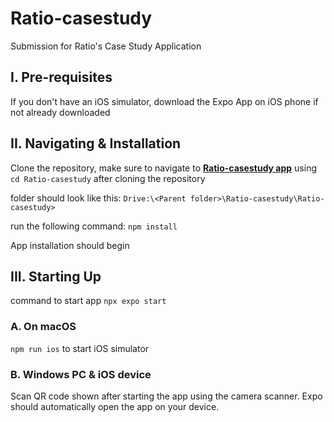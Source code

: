 # Ratio-casestudy
Submission for Ratio's Case Study Application
## I. Pre-requisites 
If you don't have an iOS simulator, download the Expo App on iOS phone if not already downloaded

## II. Navigating & Installation
Clone the repository, make sure to navigate to  <u>**Ratio-casestudy app**</u> using `cd Ratio-casestudy` after cloning the repository 

folder should look like this: `Drive:\<Parent folder>\Ratio-casestudy\Ratio-casestudy>`

run the following command: `npm install`

App installation should begin

## III. Starting Up
command to start app `npx expo start`
### A. On macOS
`npm run ios` to start iOS simulator
### B. Windows PC & iOS device
Scan QR code shown after starting the app using the camera scanner. Expo should automatically open the app on your device.
